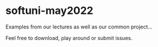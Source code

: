 # softuni-may2022
Examples from our lectures as well as our common project...

Feel free to download, play around or submit issues.